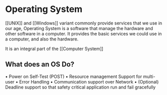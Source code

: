 # Operating System
[[UNIX]]  and [[Windows]] variant commonly provide services that we use in our age,
Operating System is a software that manage the hardware and other software in a computer. It provides the basic services we could use in a computer, and also the hardware.

It is an integral part of the [[Computer System]]

## What does an OS Do?
• Power on Self-Test (POST)
• Resource management Support for multi-user
• Error Handling
• Communication support over Network
• (Optional) Deadline support so that safety critical application run and fail gracefully
